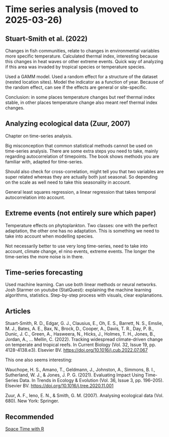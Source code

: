 # Time series analysis (moved to 2025-03-26)

## Stuart-Smith et al. (2022)
Changes in fish communities, relate to changes in environmental variables more specific temperature.
Calculated thermal index, interesting because this changes in heat waves or other extreme events. Quick way of analyzing if this area was invaded by tropical species or temperature species. 

Used a GAMM model. Used a random effect for a structure of the dataset (nested location sites). Model the indicator as a function of year. Because of the random effect, can see if the effects are general or site-specific. 

Conclusion: in some places temperature changes but reef thermal index stable, in other places temperature change also meant reef thermal index changes. 

## Analyzing ecological data (Zuur, 2007)
Chapter on time-series analysis. 

Big misconception that common statistical methods cannot be used on time-series analysis. There are some extra steps you need to take, mainly regarding autocorrelation of timepoints. The book shows methods you are familiar with, adapted for time-series. 

Should also check for cross-correlation, might tell you that two variables are super related whereas they are actually both just seasonal. So depending on the scale as well need to take this seasonality in account. 

General least squares regression, a linear regression that takes temporal autocorrelation into account. 

## Extreme events (not entirely sure which paper)

Temperature effects on phytoplankton. Two classes: one with the perfect adaptation, the other one has no adaptation. This is something we need to take into account when modelling species.  

Not necessarily better to use very long time-series, need to take into account, climate change, el nino events, extreme events. The longer the time-series the more noise is in there. 

## Time-series forecasting

Used machine learning. Can use both linear methods or neural networks. 
Josh Starmer on youtube (StatQuest): explaining the machine learning algorithms, statistics.
Step-by-step process with visuals, clear explanations. 


## Articles

Stuart-Smith, R. D., Edgar, G. J., Clausius, E., Oh, E. S., Barrett, N. S., Emslie, M. J., Bates, A. E., Bax, N., Brock, D., Cooper, A., Davis, T. R., Day, P. B., Dunic, J. C., Green, A., Hasweera, N., Hicks, J., Holmes, T. H., Jones, B., Jordan, A., … Mellin, C. (2022). Tracking widespread climate-driven change on temperate and tropical reefs. In Current Biology (Vol. 32, Issue 19, pp. 4128-4138.e3). Elsevier BV. https://doi.org/10.1016/j.cub.2022.07.067

This one also seems interesting:

Wauchope, H. S., Amano, T., Geldmann, J., Johnston, A., Simmons, B. I., Sutherland, W. J., & Jones, J. P. G. (2021). Evaluating Impact Using Time-Series Data. In Trends in Ecology &amp; Evolution (Vol. 36, Issue 3, pp. 196–205). Elsevier BV. https://doi.org/10.1016/j.tree.2020.11.001

Zuur, A. F., Ieno, E. N., & Smith, G. M. (2007). Analysing ecological data (Vol. 680). New York: Springer.

## Recommended

[Space Time with R](https://spacetimewithr.org/Spatio-Temporal%20Statistics%20with%20R.pdf)
